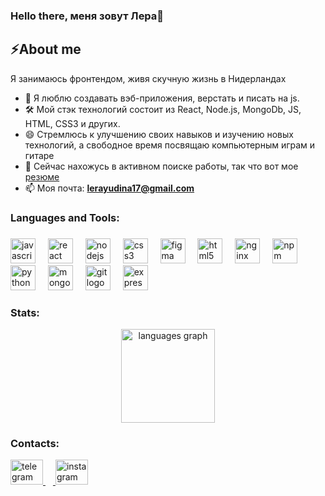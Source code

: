 ### Hello there, меня зовут Лера👋

## ⚡About me

Я занимаюсь фронтендом, живя скучную жизнь в Нидерландах 
- 🔭 Я люблю создавать вэб-приложения, верстать и писать на js.
- 🛠️ Мой стэк технологий состоит из React, Node.js, MongoDb, JS, HTML, CSS3 и других.
- 😄 Стремлюсь к улучшению своих навыков и изучению новых технологий, а свободное время посвящаю компьютерным играм и гитаре
- 👯 Сейчас нахожусь в активном поиске работы, так что вот мое [резюме](https://docs.google.com/document/d/1K7pvWlU3ISRiWhfCRwVvvai2ub-T8-6PaheDWng2NXA/edit?usp=sharing)
- 📫 Моя почта: **lerayudina17@gmail.com**

<h3 align="left">Languages and Tools:</h3>

###

<div align="left">
  <img src="https://cdn.jsdelivr.net/gh/devicons/devicon/icons/javascript/javascript-original.svg" height="40" alt="javascript logo"  />
  <img width="12" />
  <img src="https://cdn.jsdelivr.net/gh/devicons/devicon/icons/react/react-original.svg" height="40" alt="react logo"  />
  <img width="12" />
  <img src="https://cdn.jsdelivr.net/gh/devicons/devicon/icons/nodejs/nodejs-original.svg" height="40" alt="nodejs logo"  />
  <img width="12" />
  <img src="https://cdn.jsdelivr.net/gh/devicons/devicon/icons/css3/css3-original.svg" height="40" alt="css3 logo"  />
  <img width="12" />
  <img src="https://cdn.jsdelivr.net/gh/devicons/devicon/icons/figma/figma-original.svg" height="40" alt="figma logo"  />
  <img width="12" />
  <img src="https://cdn.jsdelivr.net/gh/devicons/devicon/icons/html5/html5-original.svg" height="40" alt="html5 logo"  />
  <img width="12" />
  <img src="https://cdn.jsdelivr.net/gh/devicons/devicon/icons/nginx/nginx-original.svg" height="40" alt="nginx logo"  />
  <img width="12" />
  <img src="https://cdn.jsdelivr.net/gh/devicons/devicon/icons/npm/npm-original-wordmark.svg" height="40" alt="npm logo"  />
  <img width="12" />
  <img src="https://cdn.jsdelivr.net/gh/devicons/devicon/icons/python/python-original.svg" height="40" alt="python logo"  />
  <img width="12" />
  <img src="https://cdn.jsdelivr.net/gh/devicons/devicon/icons/mongodb/mongodb-original.svg" height="40" alt="mongodb logo"  />
  <img width="12" />
  <img src="https://cdn.jsdelivr.net/gh/devicons/devicon/icons/git/git-original.svg" height="40" alt="git logo"  />
  <img width="12" />
  <img src="https://cdn.jsdelivr.net/gh/devicons/devicon/icons/express/express-original.svg" height="40" alt="express logo"  />
</div>

###

<h3 align="left">Stats:</h3>

<div align="center">
  <img src="https://github-readme-stats.vercel.app/api/top-langs?username=lera4yu&locale=en&hide_title=false&layout=compact&card_width=320&langs_count=5&theme=dracula&hide_border=false&order=2" height="150" alt="languages graph"  />
</div>

<h3 align="left">Contacts:</h3>

<div align="left">
  <a href="https://t.me/lera4yu" target="_blank">
    <img src="https://raw.githubusercontent.com/maurodesouza/profile-readme-generator/master/src/assets/icons/social/telegram/default.svg" width="52" height="40" alt="telegram logo" />
    <img width="12" />
  </a>
  <a href="https://www.instagram.com/lera.yu_/" style="text-decoration: none;" target="_blank">
    <img src="https://raw.githubusercontent.com/maurodesouza/profile-readme-generator/master/src/assets/icons/social/instagram/default.svg" width="52" height="40" alt="instagram logo" />
  </a>
</div>


